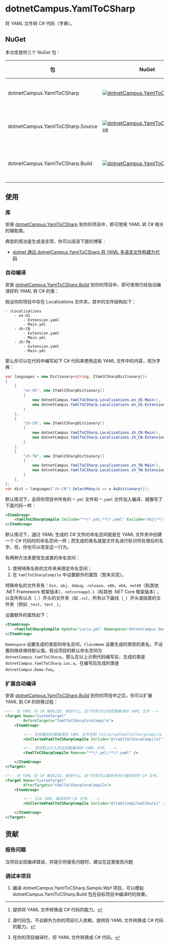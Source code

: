 # dotnetCampus.YamlToCSharp

将 YAML 文件转 C# 代码（字典）。

## NuGet

本仓库提供三个 NuGet 包：

| 包                               | NuGet                                                        | 作用         |
| -------------------------------- | ------------------------------------------------------------ | ------------ |
| dotnetCampus.YamlToCSharp        | [![dotnetCampus.YamlToCSharp](https://img.shields.io/nuget/v/dotnetCampus.YamlToCSharp)](https://www.nuget.org/packages/dotnetCampus.YamlToCSharp/) | 依赖库[^1]   |
| dotnetCampus.YamlToCSharp.Source | [![dotnetCampus.YamlToCSharp.Source](https://img.shields.io/nuget/v/dotnetCampus.YamlToCSharp.Source)](https://www.nuget.org/packages/dotnetCampus.YamlToCSharp.Source/) | 源代码包[^2] |
| dotnetCampus.YamlToCSharp.Build  | [![dotnetCampus.YamlToCSharp.Build](https://img.shields.io/nuget/v/dotnetCampus.YamlToCSharp.Build)](https://www.nuget.org/packages/dotnetCampus.YamlToCSharp.Build/) | 编译依赖[^3] |

[^1]: 提供将 YAML 文件转换成 C# 代码的能力。
[^2]: 源代码包，不会额外为你的项目引入依赖。提供将 YAML 文件转换成 C# 代码的能力。
[^3]: 在你的项目编译时，将 YAML 文件转换成 C# 代码。

## 使用

### 库

安装 [dotnetCampus.YamlToCSharp](https://www.nuget.org/packages/dotnetCampus.YamlToCSharp/) 到你的项目中，即可使用 YAML 转 C# 相关的辅助类。

典型的用法是生成语言项，你可以阅读下面的博客：

- [dotnet 通过 dotnetCampus.YamlToCSharp 将 YAML 多语言文件构建为代码](https://blog.lindexi.com/post/dotnet-%E9%80%9A%E8%BF%87-dotnetCampus.YamlToCsharp-%E5%B0%86-YAML-%E5%A4%9A%E8%AF%AD%E8%A8%80%E6%96%87%E4%BB%B6%E6%9E%84%E5%BB%BA%E4%B8%BA%E4%BB%A3%E7%A0%81.html)

### 自动编译

安装 [dotnetCampus.YamlToCSharp.Build](https://www.nuget.org/packages/dotnetCampus.YamlToCSharp.Build/) 到你的项目中，即可使用已经自动编译好的 YAML 转 C# 的类：

假设你的项目中存在 Localizations 文件夹，其中的文件结构如下：

```
- /Localizations
    - en-US
        - Extension.yaml
        - Main.yml
    - zh-CN
        - Extension.yaml
        - Main.yml
    - zh-TW
        - Extension.yaml
        - Main.yml
```

那么你可以在代码中编写如下 C# 代码来使用这些 YAML 文件中的内容，视为字典：

```csharp
var languages = new Dictionary<string, IYamlCSharpDictionary[]>
{
    {
        "en-US", new IYamlCSharpDictionary[]
        {
            new dotnetCampus.YamlToCSharp.Localizations.en_US.Main(),
            new dotnetCampus.YamlToCSharp.Localizations.en_US.Extension(),
        }
    },
    {
        "zh-CN", new IYamlCSharpDictionary[]
        {
            new dotnetCampus.YamlToCSharp.Localizations.zh_CN.Main(),
            new dotnetCampus.YamlToCSharp.Localizations.zh_CN.Extension(),
        }
    },
    {
        "zh-TW", new IYamlCSharpDictionary[]
        {
            new dotnetCampus.YamlToCSharp.Localizations.zh_TW.Main(),
            new dotnetCampus.YamlToCSharp.Localizations.zh_TW.Extension(),
        }
    },
};
var dict = languages["zh-CN"].SelectMany(x => x.AsDictionary());
```

默认情况下，会将你项目中所有的 `*.yml` 文件和 `*.yaml` 文件加入编译，就像写了下面代码一样：

```xml
<ItemGroup>
    <YamlToCSharpCompile Include="**\*.yml;**\*.yaml" Exclude="obj\**\*.yml;obj\**\*.yaml;bin\**\*.yml;bin\**\*.yaml" />
</ItemGroup>
```

默认情况下，通过 YAML 生成的 C# 文件的命名空间就是在 YAML 文件夹中创建一个 C# 代码时的命名空间一样；而生成的类名就是文件名进行标识符处理后的名字。但，你也可以改变这一行为。

有两种方法来更改生成类的命名空间：

1. 使用特殊名称的文件夹来限定命名空间；
2. 在 `YamlToCSharpCompile` 中设置额外的属性（暂未实现）。

特殊命名的文件夹有：`bin`、`obj`、`debug`、`release`、`x86`、`x64`、`net48`（和其他 .NET Framework 框架版本）、`netcoreapp3.1`（和其他 .NET Core 框架版本）；以及所有以点（`.`）开头的文件夹（如 `.vs`），所有以下画线（`_`）开头或结尾的文件夹（例如 `_test`、`test_` ）。

<!--
以下供正则测试

正例：

bin
Bin
obj
Obj
debug
Debug
release
Release
x86
X86
x64
X64
net45
netstandard2.0
netcoreapp3.1
net5.0
.git
.vs
_test
test_

反例：

xbin
bing
net2.
test
-->

设置额外的属性如下：

```xml
<ItemGroup>
    <YamlToCSharpCompile Update="Loc\a.yml" Namespace="dotnetCampus.Demo" ClassName="Foo" />
</ItemGroup>
```

`Namespace` 设置生成的类型的命名空间，`ClassName` 设置生成的类型的类名。不设置则继续保持默认值。假设项目的默认命名空间为 `dotnetCampus.YamlToCSharp`，那么在以上示例代码编写前，生成的类是 `dotnetCampus.YamlToCSharp.Loc.a`，在编写后生成的类是 `dotnetCampus.Demo.Foo`。

### 扩展自动编译

安装 [dotnetCampus.YamlToCSharp.Build](https://www.nuget.org/packages/dotnetCampus.YamlToCSharp.Build/) 到你的项目中之后，你可以扩展 YAML 到 C# 的转换过程：

```xml
<!-- 在 YAML 向 C# 编译之前，做些什么。这个时机可以改变要编译的 YAML 文件 -->
<Target Name="CustomTarget"
        BeforeTargets="YamlToCSharpCoreCompile">
    <ItemGroup>

        <!-- 将收集到的要编译的 YAML 文件存到 CollectedYamlToCSharpCompile 集合中。 -->
        <CollectedYamlToCSharpCompile Include="@(YamlToCSharpCompile)" />

        <!-- 清空默认引入的全部要编译的 YAML 文件。 -->
        <YamlToCSharpCompile Remove="**\*.yml;**\*.yaml" />

    </ItemGroup>
</Target>
```

```xml
<!-- 在 YAML 向 C# 编译之后，做些什么。这个时机可以拿到所有已编译好的 C# 文件。 -->
<Target Name="CustomTarget"
        AfterTargets="YamlToCSharpCoreCompile">
    <ItemGroup>

        <!-- 已从 YAML 编译好的 C# 文件。 -->
        <CollectedYamlToCSharpCompile Include="@(YamlCompiledCSharp)" />

    </ItemGroup>
</Target>
```

## 贡献

### 报告问题

当项目出现编译错误，并提示你报告问题时，建议在这里报告问题

### 调试本项目

1. 编译 dotnetCampus.YamlToCSharp.Sample.Wpf 项目，可以模拟 dotnetCampus.YamlToCSharp.Build 包在目标项目中编译时的效果。

